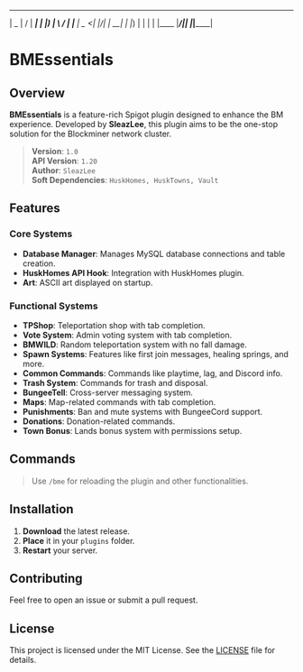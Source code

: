   ____  __  __ ______
 |  _ \|  \/  |  ____|
 | |_) | \  / | |__
 |  _ <| |\/| |  __|
 | |_) | |  | | |____
 |____/|_|  |_|______|

#
# **BMEssentials**

## **Overview**
**BMEssentials** is a feature-rich Spigot plugin designed to enhance the BM experience. Developed by **SleazLee**, this plugin aims to be the one-stop solution for the Blockminer network cluster.

> **Version**: `1.0`  
> **API Version**: `1.20`  
> **Author**: `SleazLee`  
> **Soft Dependencies**: `HuskHomes, HuskTowns, Vault`

## **Features**
### **Core Systems**
- **Database Manager**: Manages MySQL database connections and table creation.
- **HuskHomes API Hook**: Integration with HuskHomes plugin.
- **Art**: ASCII art displayed on startup.

### **Functional Systems**
- **TPShop**: Teleportation shop with tab completion.
- **Vote System**: Admin voting system with tab completion.
- **BMWILD**: Random teleportation system with no fall damage.
- **Spawn Systems**: Features like first join messages, healing springs, and more.
- **Common Commands**: Commands like playtime, lag, and Discord info.
- **Trash System**: Commands for trash and disposal.
- **BungeeTell**: Cross-server messaging system.
- **Maps**: Map-related commands with tab completion.
- **Punishments**: Ban and mute systems with BungeeCord support.
- **Donations**: Donation-related commands.
- **Town Bonus**: Lands bonus system with permissions setup.

## **Commands**
> Use `/bme` for reloading the plugin and other functionalities.

## **Installation**
1. **Download** the latest release.
2. **Place** it in your `plugins` folder.
3. **Restart** your server.

## **Contributing**
Feel free to open an issue or submit a pull request.

## **License**
This project is licensed under the MIT License. See the [LICENSE](LICENSE) file for details.
